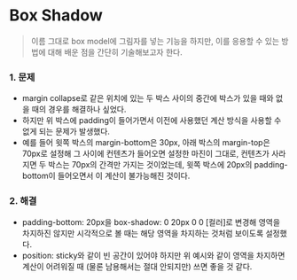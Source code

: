 # Box Shadow

> 이름 그대로 box model에 그림자를 넣는 기능을 하지만, 이를 응용할 수 있는 방법에 
> 대해 배운 점을 간단히 기술해보고자 한다.

### 1. 문제

- margin collapse로 같은 위치에 있는 두 박스 사이의 중간에 박스가 있을 때와 없을 때의 경우를 해결하나 싶었다.
- 하지만 위 박스에 padding이 들어가면서 이전에 사용했던 계산 방식을 사용할 수 없게 되는 문제가 발생했다.
- 예를 들어 윗쪽 박스의 margin-bottom은 30px, 아래 박스의 margin-top은 70px로 설정해 그 사이에 컨텐츠가 들어오면 설정한 마진이 그대로, 컨텐츠가 사라지면 두 박스는 70px의 간격만 가지는 것이었는데, 윗쪽 박스에 20px의 padding-bottom이 들어오면서 이 계산이 불가능해진 것이다.

### 2. 해결

- padding-bottom: 20px을 box-shadow: 0 20px 0 0 [컬러]로 변경해 영역을 차지하진 않지만 시각적으로 볼 때는 해당 영역을 차지하는 것처럼 보이도록 설정했다.
- position: sticky와 같이 빈 공간이 있어야 하지만 위 예시와 같이 영역을 차지하면 계산이 어려워질 때 (물론 남용해서는 절대 안되지만) 쓰면 좋을 것 같다.